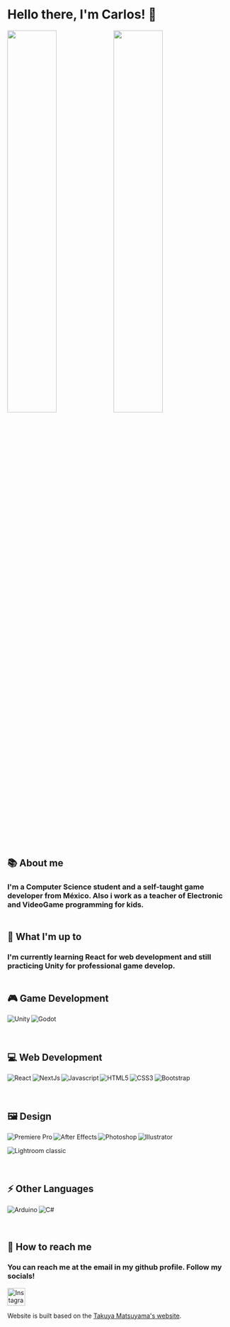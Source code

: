 # Hello there, I'm Carlos! 🖖

<!-- CARDS -->
<img align= "left" width="47%" src="https://github-readme-stats.vercel.app/api?username=ChinChinn&show_icons=true&theme=radical"/>

<img width="47%" src="https://github-readme-stats.vercel.app/api/top-langs/?username=ChinChinn&layout=compact"/> <br> 

## 📚 About me 

### I'm a Computer Science student and a self-taught game developer from México. Also i work as a teacher of Electronic and VideoGame programming for kids.  <br><br> 

## 🔨 What I'm up to

### I'm currently learning React for web development and still practicing Unity for professional game develop.   <br><br>

<!-- LOGOS -->

## 🎮 Game Development


<img align= "left" alt="Unity" src="https://img.shields.io/badge/unity-%23000000.svg?style=for-the-badge&logo=unity&logoColor=white"/>

<img align= "left" alt="Godot" src="https://img.shields.io/badge/GODOT-%23FFFFFF.svg?style=for-the-badge&logo=godot-engine"/> <br><br><br>


## 💻 Web Development

<img align= "left" alt="React" src="https://img.shields.io/badge/react-%2320232a.svg?style=for-the-badge&logo=react&logoColor=%2361DAFB"/>

<img align= "left" alt="NextJs" src="https://img.shields.io/badge/Next-black?style=for-the-badge&logo=next.js&logoColor=white"/>

<img align= "left" alt="Javascript" src="https://img.shields.io/badge/javascript-%23323330.svg?style=for-the-badge&logo=javascript&logoColor=%23F7DF1E"/>

<img align= "left" alt="HTML5" src="https://img.shields.io/badge/html5-%23E34F26.svg?style=for-the-badge&logo=html5&logoColor=white"/>

<img align= "left" alt="CSS3" src="https://img.shields.io/badge/css3-%231572B6.svg?style=for-the-badge&logo=css3&logoColor=white"/>

<img align= "left" alt="Bootstrap" src="https://img.shields.io/badge/bootstrap-%23563D7C.svg?style=for-the-badge&logo=bootstrap&logoColor=white"/>  <br><br><br>


## 🖼️ Design

<img align="left" alt="Premiere Pro" src="https://img.shields.io/badge/Adobe%20Premiere%20Pro-9999FF.svg?style=for-the-badge&logo=Adobe%20Premiere%20Pro&logoColor=white">

<img align="left" alt="After Effects" src="https://img.shields.io/badge/Adobe%20After%20Effects-9999FF.svg?style=for-the-badge&logo=Adobe%20After%20Effects&logoColor=white">

<img align="left" alt="Photoshop" src="https://img.shields.io/badge/adobephotoshop-%2331A8FF.svg?style=for-the-badge&logo=adobephotoshop&logoColor=white">

<img align="left" alt="Illustrator" src="https://img.shields.io/badge/adobeillustrator-%23FF9A00.svg?style=for-the-badge&logo=adobeillustrator&logoColor=white"> <br>

<img alt="Lightroom classic" src="https://img.shields.io/badge/Adobe%20Lightroom%20Classic-31A8FF.svg?style=for-the-badge&logo=Adobe%20Lightroom%20Classic&logoColor=white">  <br><br><br>

## ⚡ Other Languages

<img align="left" alt="Arduino" src="https://img.shields.io/badge/-Arduino-00979D?style=for-the-badge&logo=Arduino&logoColor=white">

<img align="left" alt="C#" src="https://img.shields.io/badge/c%23-%23239120.svg?style=for-the-badge&logo=c-sharp&logoColor=white">  <br><br><br>

## 📲 How to reach me

### You can reach me at the email in my github profile. Follow my socials!

[<img alt="Instagram" height="40em" src="https://camo.githubusercontent.com/c9dacf0f25a1489fdbc6c0d2b41cda58b77fa210a13a886d6f99e027adfbd358/68747470733a2f2f6564656e742e6769746875622e696f2f537570657254696e7949636f6e732f696d616765732f7376672f696e7374616772616d2e737667">](https://www.instagram.com/charlycodes/)










Website is built based on the <a href='https://www.craftz.dog/' target='_blank'>Takuya Matsuyama's website</a>.

